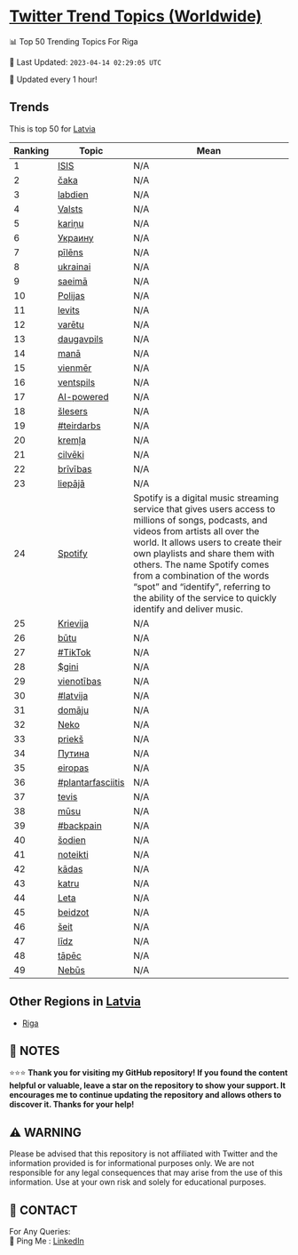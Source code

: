 [Twitter Trend Topics (Worldwide)](https://github.com/ErcinDedeoglu/Twitter-Trend-Topics)
==========


📊 Top 50 Trending Topics For Riga

📆 Last Updated: `2023-04-14 02:29:05 UTC`

🔧 Updated every 1 hour!


## Trends

This is top 50 for [Latvia](</Latvia>)

| Ranking | Topic | Mean |
| ------- | ------------ | ------------ |
| 1 | [ISIS](http://twitter.com/search?q=ISIS) | N/A |
| 2 | [čaka](http://twitter.com/search?q=%c4%8daka) | N/A |
| 3 | [labdien](http://twitter.com/search?q=labdien) | N/A |
| 4 | [Valsts](http://twitter.com/search?q=Valsts) | N/A |
| 5 | [kariņu](http://twitter.com/search?q=kari%c5%86u) | N/A |
| 6 | [Украину](http://twitter.com/search?q=%d0%a3%d0%ba%d1%80%d0%b0%d0%b8%d0%bd%d1%83) | N/A |
| 7 | [pīlēns](http://twitter.com/search?q=p%c4%abl%c4%93ns) | N/A |
| 8 | [ukrainai](http://twitter.com/search?q=ukrainai) | N/A |
| 9 | [saeimā](http://twitter.com/search?q=saeim%c4%81) | N/A |
| 10 | [Polijas](http://twitter.com/search?q=Polijas) | N/A |
| 11 | [levits](http://twitter.com/search?q=levits) | N/A |
| 12 | [varētu](http://twitter.com/search?q=var%c4%93tu) | N/A |
| 13 | [daugavpils](http://twitter.com/search?q=daugavpils) | N/A |
| 14 | [manā](http://twitter.com/search?q=man%c4%81) | N/A |
| 15 | [vienmēr](http://twitter.com/search?q=vienm%c4%93r) | N/A |
| 16 | [ventspils](http://twitter.com/search?q=ventspils) | N/A |
| 17 | [AI-powered](http://twitter.com/search?q=AI-powered) | N/A |
| 18 | [šlesers](http://twitter.com/search?q=%c5%a1lesers) | N/A |
| 19 | [#teirdarbs](http://twitter.com/search?q=%23teirdarbs) | N/A |
| 20 | [kremļa](http://twitter.com/search?q=krem%c4%bca) | N/A |
| 21 | [cilvēki](http://twitter.com/search?q=cilv%c4%93ki) | N/A |
| 22 | [brīvības](http://twitter.com/search?q=br%c4%abv%c4%abbas) | N/A |
| 23 | [liepājā](http://twitter.com/search?q=liep%c4%81j%c4%81) | N/A |
| 24 | [Spotify](http://twitter.com/search?q=Spotify) | Spotify is a digital music streaming service that gives users access to millions of songs, podcasts, and videos from artists all over the world. It allows users to create their own playlists and share them with others. The name Spotify comes from a combination of the words “spot” and “identify”, referring to the ability of the service to quickly identify and deliver music. |
| 25 | [Krievija](http://twitter.com/search?q=Krievija) | N/A |
| 26 | [būtu](http://twitter.com/search?q=b%c5%abtu) | N/A |
| 27 | [#TikTok](http://twitter.com/search?q=%23TikTok) | N/A |
| 28 | [$gini](http://twitter.com/search?q=%24gini) | N/A |
| 29 | [vienotības](http://twitter.com/search?q=vienot%c4%abbas) | N/A |
| 30 | [#latvija](http://twitter.com/search?q=%23latvija) | N/A |
| 31 | [domāju](http://twitter.com/search?q=dom%c4%81ju) | N/A |
| 32 | [Neko](http://twitter.com/search?q=Neko) | N/A |
| 33 | [priekš](http://twitter.com/search?q=priek%c5%a1) | N/A |
| 34 | [Путина](http://twitter.com/search?q=%d0%9f%d1%83%d1%82%d0%b8%d0%bd%d0%b0) | N/A |
| 35 | [eiropas](http://twitter.com/search?q=eiropas) | N/A |
| 36 | [#plantarfasciitis](http://twitter.com/search?q=%23plantarfasciitis) | N/A |
| 37 | [tevis](http://twitter.com/search?q=tevis) | N/A |
| 38 | [mūsu](http://twitter.com/search?q=m%c5%absu) | N/A |
| 39 | [#backpain](http://twitter.com/search?q=%23backpain) | N/A |
| 40 | [šodien](http://twitter.com/search?q=%c5%a1odien) | N/A |
| 41 | [noteikti](http://twitter.com/search?q=noteikti) | N/A |
| 42 | [kādas](http://twitter.com/search?q=k%c4%81das) | N/A |
| 43 | [katru](http://twitter.com/search?q=katru) | N/A |
| 44 | [Leta](http://twitter.com/search?q=Leta) | N/A |
| 45 | [beidzot](http://twitter.com/search?q=beidzot) | N/A |
| 46 | [šeit](http://twitter.com/search?q=%c5%a1eit) | N/A |
| 47 | [līdz](http://twitter.com/search?q=l%c4%abdz) | N/A |
| 48 | [tāpēc](http://twitter.com/search?q=t%c4%81p%c4%93c) | N/A |
| 49 | [Nebūs](http://twitter.com/search?q=Neb%c5%abs) | N/A |



## Other Regions in [Latvia](</Latvia>)

* [Riga](</Latvia/Riga.md>)



## 📝 NOTES

⭐⭐⭐ **Thank you for visiting my GitHub repository! If you found the content helpful or valuable, leave a star on the repository to show your support. It encourages me to continue updating the repository and allows others to discover it. Thanks for your help!**


## ⚠️ WARNING

Please be advised that this repository is not affiliated with Twitter and the information provided is for informational purposes only. We are not responsible for any legal consequences that may arise from the use of this information. Use at your own risk and solely for educational purposes.


## 📨 CONTACT

 For Any Queries:  
            🏓 Ping Me : [LinkedIn](https://www.linkedin.com/in/ercindedeoglu/)
